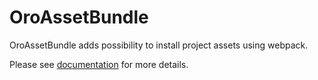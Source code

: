 # OroAssetBundle

OroAssetBundle adds possibility to install project assets using webpack.

Please see [documentation](https://doc.oroinc.com/master/backend/bundles/platform/AssetBundle/index.rst) for more details.
